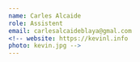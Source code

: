 ```yaml
---
name: Carles Alcaide
role: Assistent
email: carlesalcaideblaya@gmal.com
<!-- website: https://kevinl.info
photo: kevin.jpg -->
---
```


<!-- I like teaching Computer Science! -->
